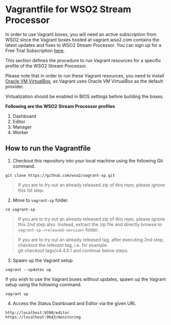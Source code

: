 # Vagrantfile for WSO2 Stream Processor

In order to use Vagrant boxes, you will need an active subscription from WSO2 since the Vagrant boxes hosted at vagrant.wso2.com contains the latest updates and fixes to WSO2 Stream Processor. You can sign up for a Free Trial Subscription [here](https://wso2.com/free-trial-subscription).

This section defines the procedure to run Vagrant resources for a specific profile of the WSO2 Stream Processor.

Please note that in order to run these Vagrant resources, you need to install
[Oracle VM VirtualBox](http://www.oracle.com/technetwork/server-storage/virtualbox/downloads/index.html),
as Vagrant uses Oracle VM VirtualBox as the default provider.

Virtualization should be enabled in BIOS settings before building the boxes.

**Following are the WSO2 Stream Processor profiles**

  1. Dashboard
  2. Editor
  3. Manager
  4. Worker

## How to run the Vagrantfile

1. Checkout this repository into your local machine using the following Git command.

```
git clone https://github.com/wso2/vagrant-sp.git
```
> If you are to try out an already released zip of this repo, please ignore this 1st step.


2. Move to `vagrant-sp` folder.

```
cd vagrant-sp
```
>If you are to try out an already released zip of this repo, please ignore this 2nd step also. Instead, extract the zip file and directly browse to `vagrant-sp-<released-version>` folder.

>If you are to try out an already released tag, after executing 2nd step, checkout the relevant tag, i.e. for example: <br> git checkout tags/v4.4.0.1 and continue below steps.



3. Spawn up the Vagrant setup

```
vagrant --updates up
```

If you wish to use the Vagrant boxes without updates, spawn up the Vagrant setup using the following command.

```
vagrant up
```


4. Access the Status Dashboard and Editor via the given URL

```
http://localhost:9390/editor
https://localhost:9643/monitoring
````
